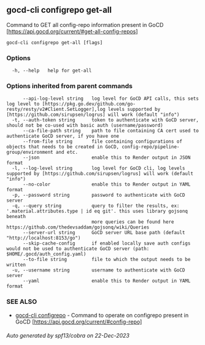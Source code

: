## gocd-cli configrepo get-all

Command to GET all config-repo information present in GoCD [https://api.gocd.org/current/#get-all-config-repos]

```
gocd-cli configrepo get-all [flags]
```

### Options

```
  -h, --help   help for get-all
```

### Options inherited from parent commands

```
      --api-log-level string   log level for GoCD API calls, this sets log level to [https://pkg.go.dev/github.com/go-resty/resty/v2#Client.SetLogger],log levels supported by [https://github.com/sirupsen/logrus] will work (default "info")
  -t, --auth-token string      token to authenticate with GoCD server, should not be co-used with basic auth (username/password)
      --ca-file-path string    path to file containing CA cert used to authenticate GoCD server, if you have one
      --from-file string       file containing configurations of objects that needs to be created in GoCD, config-repo/pipeline-group/environment and etc.
      --json                   enable this to Render output in JSON format
  -l, --log-level string       log level for GoCD cli, log levels supported by [https://github.com/sirupsen/logrus] will work (default "info")
      --no-color               enable this to Render output in YAML format
  -p, --password string        password to authenticate with GoCD server
  -q, --query string           query to filter the results, ex: '.material.attributes.type | id eq git'. this uses library gojsonq beneath
                               more queries can be found here https://github.com/thedevsaddam/gojsonq/wiki/Queries
      --server-url string      GoCD server URL base path (default "http://localhost:8153/go")
      --skip-cache-config      if enabled locally save auth configs would not be used to authenticate GoCD server (path: $HOME/.gocd/auth_config.yaml)
      --to-file string         file to which the output needs to be written
  -u, --username string        username to authenticate with GoCD server
      --yaml                   enable this to Render output in YAML format
```

### SEE ALSO

* [gocd-cli configrepo](gocd-cli_configrepo.md)	 - Command to operate on configrepo present in GoCD [https://api.gocd.org/current/#config-repo]

###### Auto generated by spf13/cobra on 22-Dec-2023

